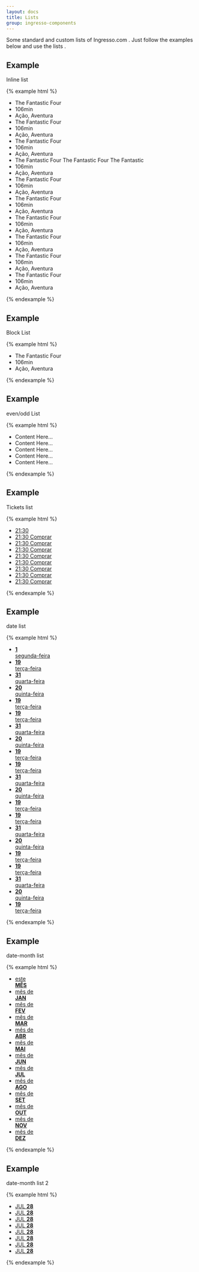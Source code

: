 ```yaml
---
layout: docs
title: Lists
group: ingresso-components
---
```


Some standard and custom lists of Ingresso.com . Just follow the examples below and use the lists .

## Example
Inline list

{% example html %}

<ul class="list-type01">
  <li class="lt-tp01-it">The Fantastic Four</li>
  <li class="lt-tp01-it">106min</li>
  <li class="lt-tp01-it">Ação, Aventura</li>
  <li class="lt-tp01-it">The Fantastic Four</li>
  <li class="lt-tp01-it">106min</li>
  <li class="lt-tp01-it">Ação, Aventura</li>
  <li class="lt-tp01-it">The Fantastic Four</li>
  <li class="lt-tp01-it">106min</li>
  <li class="lt-tp01-it">Ação, Aventura</li>
  <li class="lt-tp01-it">The Fantastic Four The Fantastic Four The Fantastic</li>
  <li class="lt-tp01-it">106min</li>
  <li class="lt-tp01-it">Ação, Aventura</li>
  <li class="lt-tp01-it">The Fantastic Four</li>
  <li class="lt-tp01-it">106min</li>
  <li class="lt-tp01-it">Ação, Aventura</li>
  <li class="lt-tp01-it">The Fantastic Four</li>
  <li class="lt-tp01-it">106min</li>
  <li class="lt-tp01-it">Ação, Aventura</li>
  <li class="lt-tp01-it">The Fantastic Four</li>
  <li class="lt-tp01-it">106min</li>
  <li class="lt-tp01-it">Ação, Aventura</li>
  <li class="lt-tp01-it">The Fantastic Four</li>
  <li class="lt-tp01-it">106min</li>
  <li class="lt-tp01-it">Ação, Aventura</li>
  <li class="lt-tp01-it">The Fantastic Four</li>
  <li class="lt-tp01-it">106min</li>
  <li class="lt-tp01-it">Ação, Aventura</li>
  <li class="lt-tp01-it">The Fantastic Four</li>
  <li class="lt-tp01-it">106min</li>
  <li class="lt-tp01-it">Ação, Aventura</li>
</ul>

{% endexample %}

## Example
Block List

{% example html %}

<ul class="list-type02">
  <li class="lt-tp02-it">The Fantastic Four</li>
  <li class="lt-tp02-it">106min</li>
  <li class="lt-tp02-it">Ação, Aventura</li>
</ul>

{% endexample %}

## Example
even/odd List

{% example html %}

<ul class="list-type03">
  <li class="lt-tp03-it">
     Content Here...
  </li>
  <li class="lt-tp03-it">
     Content Here...
  </li>
  <li class="lt-tp03-it">
     Content Here...
  </li>
  <li class="lt-tp03-it">
     Content Here...
  </li>
  <li class="lt-tp03-it">
     Content Here...
  </li>
</ul>

{% endexample %}

## Example

Tickets list

{% example html %}

<ul class="tickets-lt">
  <li class="tck-it is-disabled"><a href="" class="tck-lk"><time datetime="2015-06-19T21:30" title="19/06/2015 às 21:30h">21:30</time></a></li>
  <li class="tck-it">
    <a href="" class="tck-lk">
      <time datetime="2015-06-19T21:30" title="19/06/2015 às 21:30h">21:30</time>
      <span class="tck-buy">Comprar</span>
    </a>
  </li>
  <li class="tck-it">
    <a href="" class="tck-lk">
      <time datetime="2015-06-19T21:30" title="19/06/2015 às 21:30h">21:30</time>
      <span class="tck-buy">Comprar</span>
    </a>
  </li>
  <li class="tck-it">
    <a href="" class="tck-lk">
      <time datetime="2015-06-19T21:30" title="19/06/2015 às 21:30h">21:30</time>
      <span class="tck-buy">Comprar</span>
    </a>
  </li>
  <li class="tck-it">
    <a href="" class="tck-lk">
      <time datetime="2015-06-19T21:30" title="19/06/2015 às 21:30h">21:30</time>
      <span class="tck-buy">Comprar</span>
    </a>
  </li>
  <li class="tck-it">
    <a href="" class="tck-lk">
      <time datetime="2015-06-19T21:30" title="19/06/2015 às 21:30h">21:30</time>
      <span class="tck-buy">Comprar</span>
    </a>
  </li>
  <li class="tck-it">
    <a href="" class="tck-lk">
      <time datetime="2015-06-19T21:30" title="19/06/2015 às 21:30h">21:30</time>
      <span class="tck-buy">Comprar</span>
    </a>
  </li>
  <li class="tck-it">
    <a href="" class="tck-lk">
      <time datetime="2015-06-19T21:30" title="19/06/2015 às 21:30h">21:30</time>
      <span class="tck-buy">Comprar</span>
    </a>
  </li>
  <li class="tck-it">
    <a href="" class="tck-lk">
      <time datetime="2015-06-19T21:30" title="19/06/2015 às 21:30h">21:30</time>
      <span class="tck-buy">Comprar</span>
    </a>
  </li>

</ul>

{% endexample %}

## Example
date list

{% example html %}

<ul class="date-lt date-day-lt">
  <li class="date-it">
    <a href="" class="date-lk"><time datetime="19/06/2015" title="19/06/2015"><strong class="date-main-info">1</strong><br><span class="date-info">segunda-feira</span></time></a>
  </li>
  <li class="date-it is-selected">
    <a href="" class="date-lk"><time datetime="19/06/2015" title="19/06/2015"><strong class="date-main-info">19</strong><br><span class="date-info">terça-feira</span></time></a>
  </li>
  <li class="date-it">
    <a href="" class="date-lk"><time datetime="19/06/2015" title="19/06/2015"><strong class="date-main-info">31</strong><br><span class="date-info">quarta-feira</span></time></a>
  </li>
  <li class="date-it is-disabled">
    <a href="" class="date-lk"><time datetime="19/06/2015" title="19/06/2015"><strong class="date-main-info">20</strong><br><span class="date-info">quinta-feira</span></time></a>
  </li>
  <li class="date-it">
    <a href="" class="date-lk"><time datetime="19/06/2015" title="19/06/2015"><strong class="date-main-info">19</strong><br><span class="date-info">terça-feira</span></time></a>
  </li>
  <li class="date-it">
    <a href="" class="date-lk"><time datetime="19/06/2015" title="19/06/2015"><strong class="date-main-info">19</strong><br><span class="date-info">terça-feira</span></time></a>
  </li>
  <li class="date-it">
    <a href="" class="date-lk"><time datetime="19/06/2015" title="19/06/2015"><strong class="date-main-info">31</strong><br><span class="date-info">quarta-feira</span></time></a>
  </li>
  <li class="date-it is-disabled">
    <a href="" class="date-lk"><time datetime="19/06/2015" title="19/06/2015"><strong class="date-main-info">20</strong><br><span class="date-info">quinta-feira</span></time></a>
  </li>
  <li class="date-it">
    <a href="" class="date-lk"><time datetime="19/06/2015" title="19/06/2015"><strong class="date-main-info">19</strong><br><span class="date-info">terça-feira</span></time></a>
  </li>
  <li class="date-it">
    <a href="" class="date-lk"><time datetime="19/06/2015" title="19/06/2015"><strong class="date-main-info">19</strong><br><span class="date-info">terça-feira</span></time></a>
  </li>
  <li class="date-it">
    <a href="" class="date-lk"><time datetime="19/06/2015" title="19/06/2015"><strong class="date-main-info">31</strong><br><span class="date-info">quarta-feira</span></time></a>
  </li>
  <li class="date-it is-disabled">
    <a href="" class="date-lk"><time datetime="19/06/2015" title="19/06/2015"><strong class="date-main-info">20</strong><br><span class="date-info">quinta-feira</span></time></a>
  </li>
  <li class="date-it">
    <a href="" class="date-lk"><time datetime="19/06/2015" title="19/06/2015"><strong class="date-main-info">19</strong><br><span class="date-info">terça-feira</span></time></a>
  </li>
  <li class="date-it">
    <a href="" class="date-lk"><time datetime="19/06/2015" title="19/06/2015"><strong class="date-main-info">19</strong><br><span class="date-info">terça-feira</span></time></a>
  </li>
  <li class="date-it">
    <a href="" class="date-lk"><time datetime="19/06/2015" title="19/06/2015"><strong class="date-main-info">31</strong><br><span class="date-info">quarta-feira</span></time></a>
  </li>
  <li class="date-it is-disabled">
    <a href="" class="date-lk"><time datetime="19/06/2015" title="19/06/2015"><strong class="date-main-info">20</strong><br><span class="date-info">quinta-feira</span></time></a>
  </li>
  <li class="date-it">
    <a href="" class="date-lk"><time datetime="19/06/2015" title="19/06/2015"><strong class="date-main-info">19</strong><br><span class="date-info">terça-feira</span></time></a>
  </li>
  <li class="date-it">
    <a href="" class="date-lk"><time datetime="19/06/2015" title="19/06/2015"><strong class="date-main-info">19</strong><br><span class="date-info">terça-feira</span></time></a>
  </li>
  <li class="date-it">
    <a href="" class="date-lk"><time datetime="19/06/2015" title="19/06/2015"><strong class="date-main-info">31</strong><br><span class="date-info">quarta-feira</span></time></a>
  </li>
  <li class="date-it is-disabled">
    <a href="" class="date-lk"><time datetime="19/06/2015" title="19/06/2015"><strong class="date-main-info">20</strong><br><span class="date-info">quinta-feira</span></time></a>
  </li>
  <li class="date-it">
    <a href="" class="date-lk"><time datetime="19/06/2015" title="19/06/2015"><strong class="date-main-info">19</strong><br><span class="date-info">terça-feira</span></time></a>
  </li>
</ul>

{% endexample %}


## Example
date-month list

{% example html %}

<ul class="date-lt date-month-lt">
  <li class="date-it is-selected">
    <a href="" class="date-lk"><time datetime="2015-07" title="2015-07"><span class="date-info">este</span><br><strong class="date-main-info">MÊS</strong></time></a>
  </li>
  <li class="date-it">
    <a href="" class="date-lk"><time datetime="2015-07" title="2015-07"><span class="date-info">mês de</span><br><strong class="date-main-info">JAN</strong></time></a>
  </li>
  <li class="date-it">
    <a href="" class="date-lk"><time datetime="2015-07" title="2015-07"><span class="date-info">mês de</span><br><strong class="date-main-info">FEV</strong></time></a>
  </li>
  <li class="date-it is-disabled">
    <a href="" class="date-lk"><time datetime="2015-07" title="2015-07"><span class="date-info">mês de</span><br><strong class="date-main-info">MAR</strong></time></a>
  </li>
  <li class="date-it">
    <a href="" class="date-lk"><time datetime="2015-07" title="2015-07"><span class="date-info">mês de</span><br><strong class="date-main-info">ABR</strong></time></a>
  </li>
  <li class="date-it">
    <a href="" class="date-lk"><time datetime="2015-07" title="2015-07"><span class="date-info">mês de</span><br><strong class="date-main-info">MAI</strong></time></a>
  </li>
  <li class="date-it">
    <a href="" class="date-lk"><time datetime="2015-07" title="2015-07"><span class="date-info">mês de</span><br><strong class="date-main-info">JUN</strong></time></a>
  </li>
  <li class="date-it">
    <a href="" class="date-lk"><time datetime="2015-07" title="2015-07"><span class="date-info">mês de</span><br><strong class="date-main-info">JUL</strong></time></a>
  </li>
  <li class="date-it">
    <a href="" class="date-lk"><time datetime="2015-07" title="2015-07"><span class="date-info">mês de</span><br><strong class="date-main-info">AGO</strong></time></a>
  </li>
  <li class="date-it">
    <a href="" class="date-lk"><time datetime="2015-07" title="2015-07"><span class="date-info">mês de</span><br><strong class="date-main-info">SET</strong></time></a>
  </li>
  <li class="date-it">
    <a href="" class="date-lk"><time datetime="2015-07" title="2015-07"><span class="date-info">mês de</span><br><strong class="date-main-info">OUT</strong></time></a>
  </li>
  <li class="date-it">
    <a href="" class="date-lk"><time datetime="2015-07" title="2015-07"><span class="date-info">mês de</span><br><strong class="date-main-info">NOV</strong></time></a>
  </li>
  <li class="date-it">
    <a href="" class="date-lk"><time datetime="2015-07" title="2015-07"><span class="date-info">mês de</span><br><strong class="date-main-info">DEZ</strong></time></a>
  </li>
</ul>

{% endexample %}

## Example
date-month list 2

{% example html %}

<ul class="date-lt date-month-lt2">
  <li class="date-it is-selected">
    <a href="" class="date-lk">
      <time datetime="28/07/2016" title="2015-07">
        <span class="date-info">JUL</span>
        <strong class="date-main-info">28</strong>
      </time>
    </a>
  </li>
  <li class="date-it is-selected">
    <a href="" class="date-lk">
      <time datetime="28/07/2016" title="2015-07">
        <span class="date-info">JUL</span>
        <strong class="date-main-info">28</strong>
      </time>
    </a>
  </li>
  <li class="date-it is-selected">
    <a href="" class="date-lk">
      <time datetime="28/07/2016" title="2015-07">
        <span class="date-info">JUL</span>
        <strong class="date-main-info">28</strong>
      </time>
    </a>
  </li>
  <li class="date-it is-selected">
    <a href="" class="date-lk">
      <time datetime="28/07/2016" title="2015-07">
        <span class="date-info">JUL</span>
        <strong class="date-main-info">28</strong>
      </time>
    </a>
  </li>
  <li class="date-it is-selected">
    <a href="" class="date-lk">
      <time datetime="28/07/2016" title="2015-07">
        <span class="date-info">JUL</span>
        <strong class="date-main-info">28</strong>
      </time>
    </a>
  </li>
  <li class="date-it is-selected">
    <a href="" class="date-lk">
      <time datetime="28/07/2016" title="2015-07">
        <span class="date-info">JUL</span>
        <strong class="date-main-info">28</strong>
      </time>
    </a>
  </li>
  <li class="date-it is-selected">
    <a href="" class="date-lk">
      <time datetime="28/07/2016" title="2015-07">
        <span class="date-info">JUL</span>
        <strong class="date-main-info">28</strong>
      </time>
    </a>
  </li>
  <li class="date-it is-selected">
    <a href="" class="date-lk">
      <time datetime="28/07/2016" title="2015-07">
        <span class="date-info">JUL</span>
        <strong class="date-main-info">28</strong>
      </time>
    </a>
  </li>
</ul>

{% endexample %}
